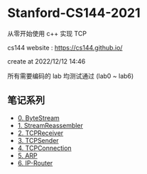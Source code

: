 # Stanford-CS144-2021

从零开始使用 c++ 实现 TCP

cs144 website : https://cs144.github.io/

create at 2022/12/12 14:46

所有需要编码的 lab 均测试通过 (lab0 ~ lab6)

## 笔记系列

-  [0. ByteStream](https://www.cnblogs.com/lawliet12/p/17065574.html)
-  [1. StreamReassembler](https://www.cnblogs.com/lawliet12/p/17065710.html)
-  [2. TCPReceiver](https://www.cnblogs.com/lawliet12/p/17066709.html)
-  [3. TCPSender](https://www.cnblogs.com/lawliet12/p/17066712.html)
-  [4. TCPConnection](https://www.cnblogs.com/lawliet12/p/17066719.html)
-  [5. ARP](https://www.cnblogs.com/lawliet12/p/17066721.html)
-  [6. IP-Router](https://www.cnblogs.com/lawliet12/p/17064835.html)
